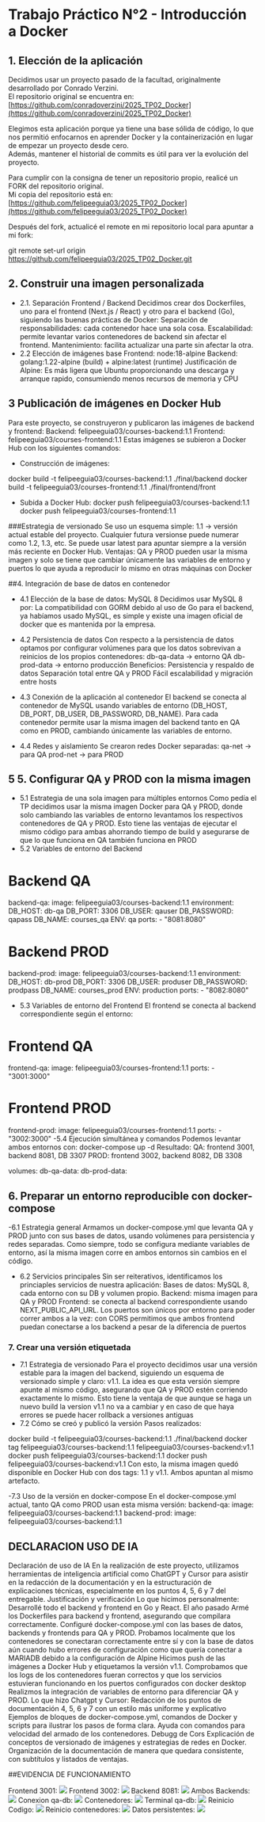 # Trabajo Práctico N°2 - Introducción a Docker

## 1. Elección de la aplicación

Decidimos usar un proyecto pasado de la facultad, originalmente desarrollado por Conrado Verzini.  
El repositorio original se encuentra en:  
[https://github.com/conradoverzini/2025_TP02_Docker](https://github.com/conradoverzini/2025_TP02_Docker)

Elegimos esta aplicación porque ya tiene una base sólida de código, lo que nos permitió enfocarnos en aprender Docker y la containerización en lugar de empezar un proyecto desde cero.  
Además, mantener el historial de commits es útil para ver la evolución del proyecto.

Para cumplir con la consigna de tener un repositorio propio, realicé un FORK del repositorio original.  
Mi copia del repositorio está en:  
[https://github.com/felipeeguia03/2025_TP02_Docker](https://github.com/felipeeguia03/2025_TP02_Docker)

Después del fork, actualicé el remote en mi repositorio local para apuntar a mi fork:

git remote set-url origin https://github.com/felipeeguia03/2025_TP02_Docker.git

## 2. Construir una imagen personalizada

- 2.1. Separación Frontend / Backend
Decidimos crear dos Dockerfiles, uno para el frontend (Next.js / React) y otro para el backend (Go), siguiendo las buenas prácticas de Docker:
Separación de responsabilidades: cada contenedor hace una sola cosa.
Escalabilidad: permite levantar varios contenedores de backend sin afectar el frontend.
Mantenimiento: facilita actualizar una parte sin afectar la otra.
- 2.2 Elección de imágenes base
Frontend: node:18-alpine
Backend: golang:1.22-alpine (build) + alpine:latest (runtime)
Justificación de Alpine: Es más ligera que Ubuntu proporcionando una descarga y arranque rapido, consumiendo menos recursos de memoria y CPU

## 3 Publicación de imágenes en Docker Hub

Para este proyecto, se construyeron y publicaron las imágenes de backend y frontend:
Backend: felipeeguia03/courses-backend:1.1
Frontend: felipeeguia03/courses-frontend:1.1
Estas imágenes se subieron a Docker Hub con los siguientes comandos:
- Construcción de imágenes:

docker build -t felipeeguia03/courses-backend:1.1 ./final/backend
docker build -t felipeeguia03/courses-frontend:1.1 ./final/frontend/front

- Subida a Docker Hub:
docker push felipeeguia03/courses-backend:1.1
docker push felipeeguia03/courses-frontend:1.1

###Estrategia de versionado
Se uso un esquema simple:
1.1 → versión actual estable del proyecto.
Cualquier futura versionse puede numerar como 1.2, 1.3, etc.
Se puede usar latest para apuntar siempre a la versión más reciente en Docker Hub.
Ventajas:
QA y PROD pueden usar la misma imagen y solo se tiene que cambiar únicamente las variables de entorno y puertos lo que ayuda a reproducir lo mismo en otras máquinas con Docker

##4. Integración de base de datos en contenedor
- 4.1 Elección de la base de datos: MySQL 8
Decidimos usar MySQL 8 por: La compatibilidad con GORM debido al uso de Go para el backend, ya habíamos usado MySQL, es simple y existe una imagen oficial de docker que es mantenida por la empresa.

- 4.2 Persistencia de datos
Con respecto a la persistencia de datos optamos por configurar volúmenes para que los datos sobrevivan a reinicios de los propios contenedores:
db-qa-data → entorno QA
db-prod-data → entorno producción
Beneficios:
Persistencia y respaldo de datos
Separación total entre QA y PROD
Fácil escalabilidad y migración entre hosts
- 4.3 Conexión de la aplicación al contenedor
El backend se conecta al contenedor de MySQL usando variables de entorno (DB_HOST, DB_PORT, DB_USER, DB_PASSWORD, DB_NAME). Para cada contenedor
permite usar la misma imagen del backend tanto en QA como en PROD, cambiando únicamente las variables de entorno.
- 4.4 Redes y aislamiento
Se crearon redes Docker separadas:
qa-net → para QA
prod-net → para PROD

## 5 5. Configurar QA y PROD con la misma imagen
- 5.1 Estrategia de una sola imagen para múltiples entornos
Como pedía el TP decidimos usar la misma imagen Docker para QA y PROD, donde solo cambiando las variables de entorno levantamos los respectivos contenedores de QA y PROD. Esto tiene las ventajas de ejecutar el mismo código para ambas ahorrando tiempo de build y asegurarse de que lo que funciona en QA también funciona en PROD
- 5.2 Variables de entorno del Backend
# Backend QA

backend-qa:
image: felipeeguia03/courses-backend:1.1
environment:
DB_HOST: db-qa
DB_PORT: 3306
DB_USER: qauser
DB_PASSWORD: qapass
DB_NAME: courses_qa
ENV: qa
ports: - "8081:8080"

# Backend PROD

backend-prod:
image: felipeeguia03/courses-backend:1.1
environment:
DB_HOST: db-prod
DB_PORT: 3306
DB_USER: produser
DB_PASSWORD: prodpass
DB_NAME: courses_prod
ENV: production
ports: - "8082:8080"

- 5.3 Variables de entorno del Frontend
El frontend se conecta al backend correspondiente según el entorno:

# Frontend QA

frontend-qa:
image: felipeeguia03/courses-frontend:1.1
ports: - "3001:3000"

# Frontend PROD

frontend-prod:
image: felipeeguia03/courses-frontend:1.1
ports: - "3002:3000"
-5.4 Ejecución simultánea y comandos 
Podemos levantar ambos entornos con:
docker-compose up -d
Resultado:
QA: frontend 3001, backend 8081, DB 3307
PROD: frontend 3002, backend 8082, DB 3308

volumes:
db-qa-data:
db-prod-data:

## 6. Preparar un entorno reproducible con docker-compose

-6.1 Estrategia general
Armamos un docker-compose.yml que levanta QA y PROD junto con sus bases de datos, usando volúmenes para persistencia y redes separadas. Como siempre, todo se configura mediante variables de entorno, así la misma imagen corre en ambos entornos sin cambios en el código.
- 6.2 Servicios principales
Sin ser reiterativos, identificamos los princiaples servicios de nuestra aplicación:
Bases de datos: MySQL 8, cada entorno con su DB y volumen propio.
Backend: misma imagen para QA y PROD
Frontend: se conecta al backend correspondiente usando NEXT_PUBLIC_API_URL.
Los puertos son únicos por entorno para poder correr ambos a la vez: con CORS permitimos que ambos frontend puedan conectarse a los backend a pesar de la diferencia de puertos

### 7. Crear una versión etiquetada

- 7.1 Estrategia de versionado
Para el proyecto decidimos usar una versión estable para la imagen del backend, siguiendo un esquema de versionado simple y claro: v1.1.
La idea es que esta versión siempre apunte al mismo código, asegurando que QA y PROD estén corriendo exactamente lo mismo. Esto tiene la ventaja de que aunque se haga un nuevo build la version v1.1 no va a cambiar y en caso de que haya errores se puede hacer rollback a versiones antiguas
- 7.2 Cómo se creó y publicó la versión
Pasos realizados:

docker build -t felipeeguia03/courses-backend:1.1 ./final/backend
docker tag felipeeguia03/courses-backend:1.1 felipeeguia03/courses-backend:v1.1
docker push felipeeguia03/courses-backend:1.1
docker push felipeeguia03/courses-backend:v1.1
Con esto, la misma imagen quedó disponible en Docker Hub con dos tags: 1.1 y v1.1. Ambos apuntan al mismo artefacto.

-7.3 Uso de la versión en docker-compose
En el docker-compose.yml actual, tanto QA como PROD usan esta misma versión:
backend-qa:
image: felipeeguia03/courses-backend:1.1
backend-prod:
image: felipeeguia03/courses-backend:1.1


## DECLARACION USO DE IA

Declaración de uso de IA
En la realización de este proyecto, utilizamos herramientas de inteligencia artificial como ChatGPT y Cursor para asistir en la redacción de la documentación y en la estructuración de explicaciones técnicas, especialmente en los puntos 4, 5, 6 y 7 del entregable.
Justificación y verificación
Lo que hicimos personalmente:
Desarrollé todo el backend y frontend en Go y React. El año pasado
Armé los Dockerfiles para backend y frontend, asegurando que compilara correctamente.
Configuré docker-compose.yml con las bases de datos, backends y frontends para QA y PROD.
Probamos localmente que los contenedores se conectaran correctamente entre sí y con la base de datos aún cuando hubo errores de configuración como que quería conectar a MARIADB debido a la configuración de Alpine
Hicimos push de las imágenes a Docker Hub y etiquetamos la versión v1.1.
Comprobamos que los logs de los contenedores fueran correctos y que los servicios estuvieran funcionando en los puertos configurados con docker desktop
Realizmos la integración de variables de entorno para diferenciar QA y PROD.
Lo que hizo Chatgpt y Cursor:
Redacción de los puntos de documentación 4, 5, 6 y 7 con un estilo más uniforme y explicativo
Ejemplos de bloques de docker-compose.yml, comandos de Docker y scripts para ilustrar los pasos de forma clara.
Ayuda con comandos para velocidad del armado de los contenedores.
Debugg de Cors
Explicación de conceptos de versionado de imágenes y estrategias de redes en Docker.
Organización de la documentación de manera que quedara consistente, con subtítulos y listados de ventajas.

##EVIDENCIA DE FUNCIONAMIENTO

Frontend 3001:
![](./images/F3001.png)
Frontend 3002:
![](./images/F3002.png)
Backend 8081:
![](./images/health-8081.png)
Ambos Backends:
![](./images/Backends.png)
Conexion qa-db:
![](./images/Conexion_qa-db.png)
Contenedores:
![](./images/DockerDesktop.png)
Terminal qa-db:
![](./images/qa-db.png)
Reinicio Codigo:
![](./images/reinicio.png)
Reinicio contenedores:
![](./images/ReinicioContenedores.png)
Datos persistentes:
![](./images/Persistentes.png)
